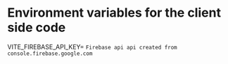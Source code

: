 # Environment variables for the client side code

VITE_FIREBASE_API_KEY= `Firebase api api created from console.firebase.google.com`
